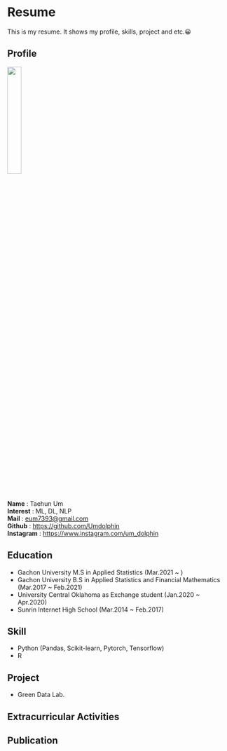 # Resume
This is my resume. It shows my profile, skills, project and etc.😀

## Profile

<img src="https://github.com/Umdolphin/Taehun_Resume/blob/main/Image/Profile.jpg" width="25%" height="25%"/>

 **Name** : Taehun Um  
 **Interest** : ML, DL, NLP  
 **Mail** : eum7393@gmail.com  
 **Github** : https://github.com/Umdolphin  
 **Instagram** : https://www.instagram.com/um_dolphin

## Education

- Gachon University M.S in Applied Statistics (Mar.2021 ~ )
- Gachon University B.S in Applied Statistics and Financial Mathematics (Mar.2017 ~ Feb.2021)
- University Central Oklahoma as Exchange student (Jan.2020 ~ Apr.2020)
- Sunrin Internet High School (Mar.2014 ~ Feb.2017)


## Skill
- Python (Pandas, Scikit-learn, Pytorch, Tensorflow)  
- R  

## Project
- Green Data Lab.

## Extracurricular Activities

## Publication
